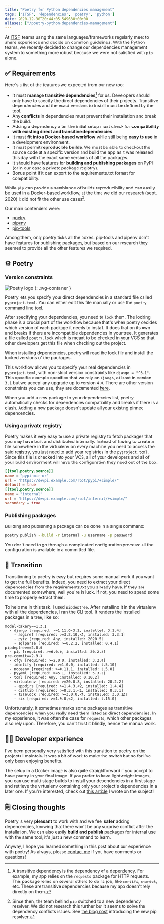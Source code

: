 ```yaml
---
title: "Poetry for Python dependencies management"
tags: ['ITSF', 'dependencies', 'poetry', 'python']
date: 2020-12-30T20:44:05.549630+00:00
aliases: ["/poetry-python-dependencies-management"]
---
```

At [ITSF](https://itsf.io), teams using the same languages/frameworks regularly meet to share experience and decide on common guidelines. With the Python teams, we recently decided to change our dependencies management system to something more robust because we were not satisfied with `pip` alone.

## ✅ Requirements

Here's a list of the features we expected from our new tool:

* It must **manage transitive dependencies**[^transitive] for us. Developers should only have to specify the direct dependencies of their projects. Transitive dependencies and the exact versions to install must be defined by the tool.
* Any **conflicts** in dependencies must prevent their installation and break the build.
* Adding a dependency after the initial setup must check for **compatibility with existing direct and transitive dependencies**.
* It must **fit into a Docker-based workflow** while still being **easy to use** in a development environment.
* It must permit **reproducible builds**. We must be able to checkout the source code at a specific version and build the app as it was released this day with the exact same versions of all the packages.
* It should have features for **building and publishing packages** on PyPI (or in our case a private package registry).
* Bonus point if it can export to the requirements.txt format for compatibility.

[^transitive]: A transitive dependency is the dependency of a dependency. For example, my app relies on the `requests` package for HTTP requests. This package relies on several others to do its job, like `certifi`, `chardet`, etc. These are transitive dependencies because my app doesn't rely directly on them.

While `pip` can provide a semblance of builds reproducibility and can easily be used in a Docker-based workflow, at the time we did our research (sept. 2020) it did not fit the other use cases[^newpip].

[^newpip]: Since then, the team behind `pip` switched to a new dependency resolver. We did not research this further but it seems to solve the dependency conflicts issues. See [the blog post](https://pyfound.blogspot.com/2020/11/pip-20-3-new-resolver.html) introducing the new pip resolver.

Our main contenders were:

* [poetry](https://python-poetry.org/)
* [pipenv](https://pipenv.pypa.io/en/latest/)
* [pip-tools](https://pypi.org/project/pip-tools/)

Among them, only poetry ticks all the boxes. pip-tools and pipenv don't have features for publishing packages, but based on our research they seemed to provide all the other features we required.

## ⚙️ Poetry

### Version constraints

![Poetry logo](/attachments/35/original/)
{: .svg-container }

Poetry lets you specify your direct dependencies in a standard file called `pyproject.toml`. You can either edit this file manually or use the `poetry` command line tool.

After specifying your dependencies, you need to `lock` them. The locking phase is a crucial part of the workflow because that's when poetry decides which version of each package it needs to install. It does that on its own and breaks if there are incompatible dependencies in your tree. It generates a file called `poetry.lock` which is meant to be checked in your VCS so that other developers get this file when checking out the project.

When installing dependencies, poetry will read the lock file and install the locked versions of the packages.

This workflow allows you to specify your real dependencies in `pyproject.toml`, with non-strict version constraints like `django = "^3.1"`. This specific example specifies that we rely on `django`, at least in version `3.1` but we accept any upgrade up to version `4.0`. There are other version constraints you can use, they are documented [here](https://python-poetry.org/docs/versions/).

When you add a new package to your dependencies list, poetry automatically checks for dependencies compatibility and breaks if there is a clash. Adding a new package doesn't update all your existing pinned dependencies.

### Using a private registry

Poetry makes it very easy to use a private registry to fetch packages that you may have built and distributed internally. Instead of having to create a file somewhere in the virtualenv on every machine you need to access the said registry, you just need to add your registries in the `pyproject.toml`. Since this file is checked into your VCS, all of your developers and all of your build environment will have the configuration they need out of the box.

```toml
[[tool.poetry.source]]
name = "pypi-mirror"
url = "https://devpi.example.com/root/pypi/+simple/"
default = true
[[tool.poetry.source]]
name = "internal"
url = "https://devpi.example.com/root/internal/+simple/"
secondary = true
```

### Publishing packages

Building and publishing a package can be done in a single command:

```bash
poetry publish --build -r internal -u username -p password
```

You don't need to go through a complicated configuration process: all the configuration is available in a committed file.

## 🔀 Transition

Transitioning to poetry is easy but requires some manual work if you want to get the full benefits. Indeed, you need to extract your direct dependencies from the requirements.txt you already have. If they are documented somewhere, well you're in luck. If not, you need to spend some time to properly extract them.

To help me in this task, I used `pipdeptree`. After installing it in the virtualenv with all the dependencies, I ran the CLI tool. It renders the installed packages in a tree, like so:

```
model-bakery==1.2.1
  - django [required: >=1.11.0<3.2, installed: 3.1.4]
    - asgiref [required: >=3.2.10,<4, installed: 3.3.1]
    - pytz [required: Any, installed: 2020.5]
    - sqlparse [required: >=0.2.2, installed: 0.4.1]
pipdeptree==2.0.0
  - pip [required: >=6.0.0, installed: 20.2.2]
pre-commit==2.9.3
  - cfgv [required: >=2.0.0, installed: 3.2.0]
  - identify [required: >=1.0.0, installed: 1.5.10]
  - nodeenv [required: >=0.11.1, installed: 1.5.0]
  - pyyaml [required: >=5.1, installed: 5.3.1]
  - toml [required: Any, installed: 0.10.2]
  - virtualenv [required: >=20.0.8, installed: 20.2.2]
    - appdirs [required: >=1.4.3,<2, installed: 1.4.4]
    - distlib [required: >=0.3.1,<1, installed: 0.3.1]
    - filelock [required: >=3.0.0,<4, installed: 3.0.12]
    - six [required: >=1.9.0,<2, installed: 1.15.0]
```

Unfortunately, it sometimes marks some packages as transitive dependencies when you really need them listed as direct dependencies. In my experience, it was often the case for `requests`, which other packages also rely upon. Therefore, you can't trust it blindly, hence the manual work.

## 🧑‍💻 Developer experience

I've been personally very satisfied with this transition to poetry on the projects I maintain. It was a bit of work to make the switch but so far I've only been enjoying benefits.

The setup in a Docker image is also quite straightforward if you accept to have poetry in your final image. If you prefer to have lightweight images, you can use multi-stage builds to install your dependencies in a first stage and retrieve the virtualenv containing only your project's dependencies in a later one. If you're interested, check out [this article](/lighten-your-python-image-docker-multi-stage-builds) I wrote on the subject!

## 🗒 Closing thoughts

Poetry is very **pleasant** to work with and we feel **safer** adding dependencies, knowing that there won't be any surprise conflict after the installation. We can also easily **build and publish** packages for internal use with the same tool, it's just a new command to learn.

Anyway, I hope you learned something in this post about our experience with poetry! As always, please [contact me](/about-me#contact) if you have comments or questions!
